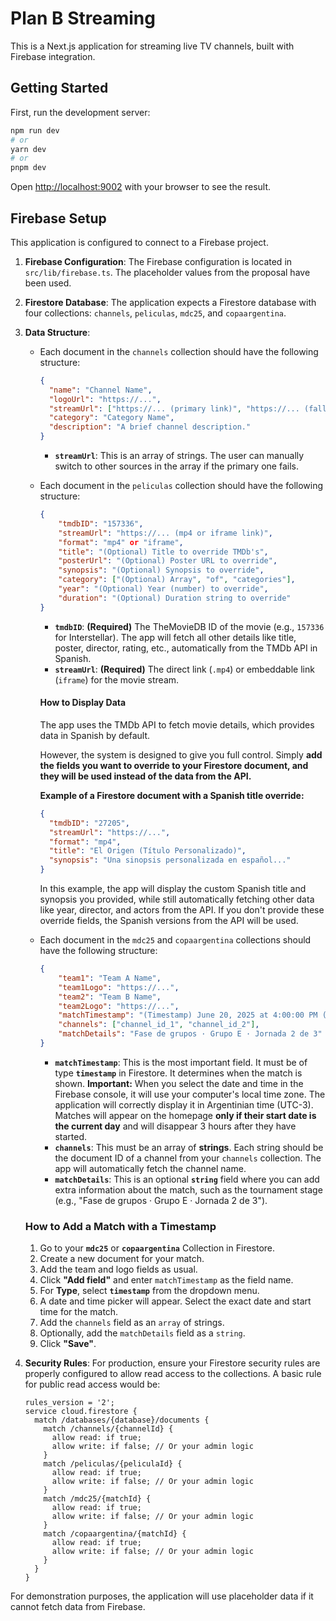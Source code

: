 # Plan B Streaming

This is a Next.js application for streaming live TV channels, built with Firebase integration.

## Getting Started

First, run the development server:

```bash
npm run dev
# or
yarn dev
# or
pnpm dev
```

Open [http://localhost:9002](http://localhost:9002) with your browser to see the result.

## Firebase Setup

This application is configured to connect to a Firebase project.

1.  **Firebase Configuration**: The Firebase configuration is located in `src/lib/firebase.ts`. The placeholder values from the proposal have been used.

2.  **Firestore Database**: The application expects a Firestore database with four collections: `channels`, `peliculas`, `mdc25`, and `copaargentina`.

3.  **Data Structure**: 
    - Each document in the `channels` collection should have the following structure:
        ```json
        {
          "name": "Channel Name",
          "logoUrl": "https://...",
          "streamUrl": ["https://... (primary link)", "https://... (fallback link)"],
          "category": "Category Name",
          "description": "A brief channel description."
        }
        ```
        - **`streamUrl`**: This is an array of strings. The user can manually switch to other sources in the array if the primary one fails.

    - Each document in the `peliculas` collection should have the following structure:
        ```json
        {
            "tmdbID": "157336",
            "streamUrl": "https://... (mp4 or iframe link)",
            "format": "mp4" or "iframe",
            "title": "(Optional) Title to override TMDb's",
            "posterUrl": "(Optional) Poster URL to override",
            "synopsis": "(Optional) Synopsis to override",
            "category": ["(Optional) Array", "of", "categories"],
            "year": "(Optional) Year (number) to override",
            "duration": "(Optional) Duration string to override"
        }
        ```
        - **`tmdbID`**: **(Required)** The TheMovieDB ID of the movie (e.g., `157336` for Interstellar). The app will fetch all other details like title, poster, director, rating, etc., automatically from the TMDb API in Spanish.
        - **`streamUrl`**: **(Required)** The direct link (`.mp4`) or embeddable link (`iframe`) for the movie stream.
        
        #### How to Display Data
        
        The app uses the TMDb API to fetch movie details, which provides data in Spanish by default.
        
        However, the system is designed to give you full control. Simply **add the fields you want to override to your Firestore document, and they will be used instead of the data from the API.**
        
        **Example of a Firestore document with a Spanish title override:**
        
        ```json
        {
          "tmdbID": "27205",
          "streamUrl": "https://...",
          "format": "mp4",
          "title": "El Origen (Título Personalizado)", 
          "synopsis": "Una sinopsis personalizada en español..."
        }
        ```
        
        In this example, the app will display the custom Spanish title and synopsis you provided, while still automatically fetching other data like year, director, and actors from the API. If you don't provide these override fields, the Spanish versions from the API will be used.

    - Each document in the `mdc25` and `copaargentina` collections should have the following structure:
        ```json
        {
            "team1": "Team A Name",
            "team1Logo": "https://...",
            "team2": "Team B Name",
            "team2Logo": "https://...",
            "matchTimestamp": "(Timestamp) June 20, 2025 at 4:00:00 PM (Argentinian Time)",
            "channels": ["channel_id_1", "channel_id_2"],
            "matchDetails": "Fase de grupos · Grupo E · Jornada 2 de 3"
        }
        ```
        - **`matchTimestamp`**: This is the most important field. It must be of type **`timestamp`** in Firestore. It determines when the match is shown. **Important:** When you select the date and time in the Firebase console, it will use your computer's local time zone. The application will correctly display it in Argentinian time (UTC-3). Matches will appear on the homepage **only if their start date is the current day** and will disappear 3 hours after they have started.
        - **`channels`**: This must be an array of **strings**. Each string should be the document ID of a channel from your `channels` collection. The app will automatically fetch the channel name.
        - **`matchDetails`**: This is an optional **`string`** field where you can add extra information about the match, such as the tournament stage (e.g., "Fase de grupos · Grupo E · Jornada 2 de 3").

    ### How to Add a Match with a Timestamp

    1.  Go to your **`mdc25`** or **`copaargentina`** Collection in Firestore.
    2.  Create a new document for your match.
    3.  Add the team and logo fields as usual.
    4.  Click **"Add field"** and enter `matchTimestamp` as the field name.
    5.  For **Type**, select **`timestamp`** from the dropdown menu.
    6.  A date and time picker will appear. Select the exact date and start time for the match.
    7.  Add the `channels` field as an `array` of strings.
    8.  Optionally, add the `matchDetails` field as a `string`.
    9.  Click **"Save"**.

4.  **Security Rules**: For production, ensure your Firestore security rules are properly configured to allow read access to the collections. A basic rule for public read access would be:
    ```
    rules_version = '2';
    service cloud.firestore {
      match /databases/{database}/documents {
        match /channels/{channelId} {
          allow read: if true;
          allow write: if false; // Or your admin logic
        }
        match /peliculas/{peliculaId} {
          allow read: if true;
          allow write: if false; // Or your admin logic
        }
        match /mdc25/{matchId} {
          allow read: if true;
          allow write: if false; // Or your admin logic
        }
        match /copaargentina/{matchId} {
          allow read: if true;
          allow write: if false; // Or your admin logic
        }
      }
    }
    ```

For demonstration purposes, the application will use placeholder data if it cannot fetch data from Firebase.
